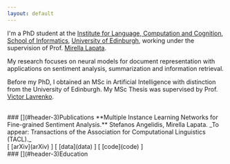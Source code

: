 ```yaml
---
layout: default
---
```


I'm a PhD student at the [Institute for Language, Computation and Cognition](http://web.inf.ed.ac.uk/ilcc), [School of Informatics](https://www.ed.ac.uk/informatics/), [University of Edinburgh](http://www.ed.ac.uk/), working under the supervision of Prof. [Mirella Lapata](http://homepages.inf.ed.ac.uk/mlap/).

My research focuses on neural models for document representation with applications on sentiment analysis, summarization and information retrieval.

Before my PhD, I obtained an MSc in Artificial Intelligence with distinction from the University of Edinburgh. My MSc Thesis was supervised by Prof. [Victor Lavrenko](http://homepages.inf.ed.ac.uk/vlavrenk/).

<br/>
### [](#header-3)Publications
**Multiple Instance Learning Networks for Fine-grained Sentiment Analysis.**<rb/>
Stefanos Angelidis, Mirella Lapata. _To appear: Transactions of the Association for Computational Linguistics (TACL)._<br/>
[ [arXiv](arXiv) ] [ [data](data) ] [ [code](code) ]

<br/>
### [](#header-3)Education

